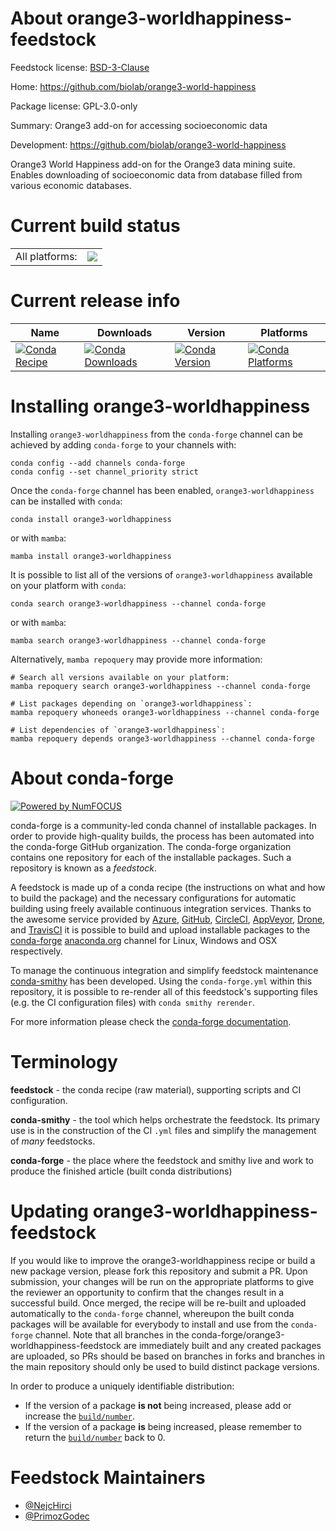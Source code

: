 About orange3-worldhappiness-feedstock
======================================

Feedstock license: [BSD-3-Clause](https://github.com/conda-forge/orange3-worldhappiness-feedstock/blob/main/LICENSE.txt)

Home: https://github.com/biolab/orange3-world-happiness

Package license: GPL-3.0-only

Summary: Orange3 add-on for accessing socioeconomic data

Development: https://github.com/biolab/orange3-world-happiness

Orange3 World Happiness add-on for the Orange3 data mining suite.
Enables downloading of socioeconomic data from database filled
from various economic databases.


Current build status
====================


<table><tr><td>All platforms:</td>
    <td>
      <a href="https://dev.azure.com/conda-forge/feedstock-builds/_build/latest?definitionId=15675&branchName=main">
        <img src="https://dev.azure.com/conda-forge/feedstock-builds/_apis/build/status/orange3-worldhappiness-feedstock?branchName=main">
      </a>
    </td>
  </tr>
</table>

Current release info
====================

| Name | Downloads | Version | Platforms |
| --- | --- | --- | --- |
| [![Conda Recipe](https://img.shields.io/badge/recipe-orange3--worldhappiness-green.svg)](https://anaconda.org/conda-forge/orange3-worldhappiness) | [![Conda Downloads](https://img.shields.io/conda/dn/conda-forge/orange3-worldhappiness.svg)](https://anaconda.org/conda-forge/orange3-worldhappiness) | [![Conda Version](https://img.shields.io/conda/vn/conda-forge/orange3-worldhappiness.svg)](https://anaconda.org/conda-forge/orange3-worldhappiness) | [![Conda Platforms](https://img.shields.io/conda/pn/conda-forge/orange3-worldhappiness.svg)](https://anaconda.org/conda-forge/orange3-worldhappiness) |

Installing orange3-worldhappiness
=================================

Installing `orange3-worldhappiness` from the `conda-forge` channel can be achieved by adding `conda-forge` to your channels with:

```
conda config --add channels conda-forge
conda config --set channel_priority strict
```

Once the `conda-forge` channel has been enabled, `orange3-worldhappiness` can be installed with `conda`:

```
conda install orange3-worldhappiness
```

or with `mamba`:

```
mamba install orange3-worldhappiness
```

It is possible to list all of the versions of `orange3-worldhappiness` available on your platform with `conda`:

```
conda search orange3-worldhappiness --channel conda-forge
```

or with `mamba`:

```
mamba search orange3-worldhappiness --channel conda-forge
```

Alternatively, `mamba repoquery` may provide more information:

```
# Search all versions available on your platform:
mamba repoquery search orange3-worldhappiness --channel conda-forge

# List packages depending on `orange3-worldhappiness`:
mamba repoquery whoneeds orange3-worldhappiness --channel conda-forge

# List dependencies of `orange3-worldhappiness`:
mamba repoquery depends orange3-worldhappiness --channel conda-forge
```


About conda-forge
=================

[![Powered by
NumFOCUS](https://img.shields.io/badge/powered%20by-NumFOCUS-orange.svg?style=flat&colorA=E1523D&colorB=007D8A)](https://numfocus.org)

conda-forge is a community-led conda channel of installable packages.
In order to provide high-quality builds, the process has been automated into the
conda-forge GitHub organization. The conda-forge organization contains one repository
for each of the installable packages. Such a repository is known as a *feedstock*.

A feedstock is made up of a conda recipe (the instructions on what and how to build
the package) and the necessary configurations for automatic building using freely
available continuous integration services. Thanks to the awesome service provided by
[Azure](https://azure.microsoft.com/en-us/services/devops/), [GitHub](https://github.com/),
[CircleCI](https://circleci.com/), [AppVeyor](https://www.appveyor.com/),
[Drone](https://cloud.drone.io/welcome), and [TravisCI](https://travis-ci.com/)
it is possible to build and upload installable packages to the
[conda-forge](https://anaconda.org/conda-forge) [anaconda.org](https://anaconda.org/)
channel for Linux, Windows and OSX respectively.

To manage the continuous integration and simplify feedstock maintenance
[conda-smithy](https://github.com/conda-forge/conda-smithy) has been developed.
Using the ``conda-forge.yml`` within this repository, it is possible to re-render all of
this feedstock's supporting files (e.g. the CI configuration files) with ``conda smithy rerender``.

For more information please check the [conda-forge documentation](https://conda-forge.org/docs/).

Terminology
===========

**feedstock** - the conda recipe (raw material), supporting scripts and CI configuration.

**conda-smithy** - the tool which helps orchestrate the feedstock.
                   Its primary use is in the construction of the CI ``.yml`` files
                   and simplify the management of *many* feedstocks.

**conda-forge** - the place where the feedstock and smithy live and work to
                  produce the finished article (built conda distributions)


Updating orange3-worldhappiness-feedstock
=========================================

If you would like to improve the orange3-worldhappiness recipe or build a new
package version, please fork this repository and submit a PR. Upon submission,
your changes will be run on the appropriate platforms to give the reviewer an
opportunity to confirm that the changes result in a successful build. Once
merged, the recipe will be re-built and uploaded automatically to the
`conda-forge` channel, whereupon the built conda packages will be available for
everybody to install and use from the `conda-forge` channel.
Note that all branches in the conda-forge/orange3-worldhappiness-feedstock are
immediately built and any created packages are uploaded, so PRs should be based
on branches in forks and branches in the main repository should only be used to
build distinct package versions.

In order to produce a uniquely identifiable distribution:
 * If the version of a package **is not** being increased, please add or increase
   the [``build/number``](https://docs.conda.io/projects/conda-build/en/latest/resources/define-metadata.html#build-number-and-string).
 * If the version of a package **is** being increased, please remember to return
   the [``build/number``](https://docs.conda.io/projects/conda-build/en/latest/resources/define-metadata.html#build-number-and-string)
   back to 0.

Feedstock Maintainers
=====================

* [@NejcHirci](https://github.com/NejcHirci/)
* [@PrimozGodec](https://github.com/PrimozGodec/)

